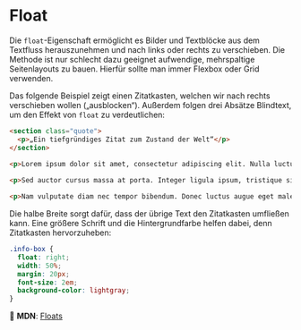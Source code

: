 # Float

Die `float`-Eigenschaft ermöglicht es Bilder und Textblöcke aus dem Textfluss herauszunehmen und nach links oder rechts zu verschieben. Die Methode ist nur schlecht dazu geeignet aufwendige, mehrspaltige Seitenlayouts zu bauen. Hierfür sollte man immer Flexbox oder Grid verwenden.

Das folgende Beispiel zeigt einen Zitatkasten, welchen wir nach rechts verschieben wollen („ausblocken“). Außerdem folgen drei Absätze Blindtext, um den Effekt von `float` zu verdeutlichen:

```html
<section class="quote">
  <p>„Ein tiefgründiges Zitat zum Zustand der Welt“</p>
</section>

<p>Lorem ipsum dolor sit amet, consectetur adipiscing elit. Nulla luctus aliquam dolor, eu lacinia lorem placerat vulputate. Duis felis orci, pulvinar id metus ut, rutrum luctus orci. Cras porttitor imperdiet nunc, at ultricies tellus laoreet sit amet. </p>
    
<p>Sed auctor cursus massa at porta. Integer ligula ipsum, tristique sit amet orci vel, viverra egestas ligula. Curabitur vehicula tellus neque, ac ornare ex malesuada et. In vitae convallis lacus. Aliquam erat volutpat. Suspendisse ac imperdiet turpis. Aenean finibus sollicitudin eros pharetra congue. Duis ornare egestas augue ut luctus. Proin blandit quam nec lacus varius commodo et a urna. Ut id ornare felis, eget fermentum sapien.</p>

<p>Nam vulputate diam nec tempor bibendum. Donec luctus augue eget malesuada ultrices. Phasellus turpis est, posuere sit amet dapibus ut, facilisis sed est. Nam id risus quis ante semper consectetur eget aliquam lorem. Vivamus tristique elit dolor, sed pretium metus suscipit vel. Mauris ultricies lectus sed lobortis finibus.</p>
```

Die halbe Breite sorgt dafür, dass der übrige Text den Zitatkasten umfließen kann. Eine größere Schrift und die Hintergrundfarbe helfen dabei, denn Zitatkasten hervorzuheben:

```css
.info-box {
  float: right;
  width: 50%;
  margin: 20px;
  font-size: 2em;
  background-color: lightgray;
}
```

📖 **MDN**: [Floats](https://developer.mozilla.org/en-US/docs/Learn/CSS/CSS_layout/Floats)
